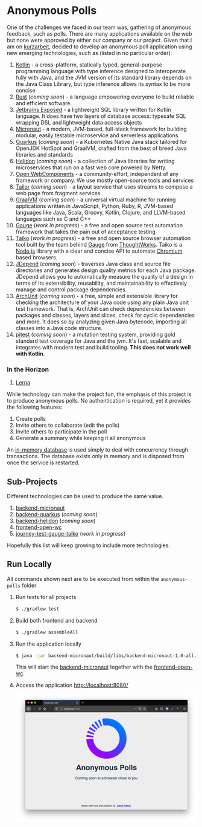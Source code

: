 # Anonymous Polls

One of the challenges we faced in our team was, gathering of anonymous feedback, such as polls.  There are many applications available on the web but none were approved by either our company or our project.  Given that I am on [kurzarbeit](https://de.wikipedia.org/wiki/Kurzarbeit), decided to develop an anonymous poll application using new emerging technologies, such as (listed in no particular order):

1. [Kotlin](https://kotlinlang.org/) - a cross-platform, statically typed, general-purpose programming language with type inference designed to interoperate fully with Java, and the JVM version of its standard library depends on the Java Class Library, but type inference allows its syntax to be more concise
1. [Rust](https://www.rust-lang.org/) (*coming soon*) - a language empowering everyone
to build reliable and efficient software.
1. [Jetbrains Exposed](https://github.com/JetBrains/Exposed) - a lightweight SQL library written for Kotlin language. It does have two layers of database access: typesafe SQL wrapping DSL and lightweight data access objects
1. [Micronaut](https://micronaut.io/) - a modern, JVM-based, full-stack framework for building modular, easily testable microservice and serverless applications.
1. [Quarkus](https://quarkus.io/) (*coming soon*) - a Kubernetes Native Java stack tailored for OpenJDK HotSpot and GraalVM, crafted from the best of breed Java libraries and standards
1. [Helidon](https://helidon.io/) (*coming soon*) - a collection of Java libraries for writing microservices that run on a fast web core powered by Netty.
1. [Open WebComponents](https://open-wc.org/) - a community-effort, independent of any framework or company. We use mostly open-source tools and services
1. [Tailor](https://github.com/zalando/tailor) (*coming soon*) - a layout service that uses streams to compose a web page from fragment services.
1. [GraalVM](https://www.graalvm.org/) (*coming soon*) - a universal virtual machine for running applications written in JavaScript, Python, Ruby, R, JVM-based languages like Java, Scala, Groovy, Kotlin, Clojure, and LLVM-based languages such as C and C++
1. [Gauge](https://docs.gauge.org/) (*work in progress*) - a free and open source test automation framework that takes the pain out of acceptance testing
1. [Taiko](https://github.com/getgauge/taiko) (*work in progress*) - a free and open source browser automation tool built by the team behind [Gauge](https://docs.gauge.org/) from [ThoughtWorks](https://www.thoughtworks.com/).  Taiko is a [Node.js](https://nodejs.org/) library with a clear and concise API to automate [Chromium](https://www.chromium.org/) based browsers.
1. [JDepend](https://github.com/clarkware/jdepend) (*coming soon*) - traverses Java class and source file directories and generates design quality metrics for each Java package.  JDepend allows you to automatically measure the quality of a design in terms of its extensibility, reusability, and maintainability to effectively manage and control package dependencies.
1. [ArchUnit](https://www.archunit.org/) (*coming soon*) - a free, simple and extensible library for checking the architecture of your Java code using any plain Java unit test framework. That is, ArchUnit can check dependencies between packages and classes, layers and slices, check for cyclic dependencies and more. It does so by analyzing given Java bytecode, importing all classes into a Java code structure.
1. [pitest](https://pitest.org/) (*coming soon*) - a mutation testing system, providing gold standard test coverage for Java and the jvm.  It's fast, scalable and integrates with modern test and build tooling.  **This does not work well with Kotlin**.

### In the Horizon

1. [Lerna](https://github.com/lerna/lerna)

While technology can make the project fun, the emphasis of this project is to produce anonymous polls.  No authentication is required, yet it provides the following features:

1. Create polls
1. Invite others to collaborate (edit the polls)
1. Invite others to participate in the poll
1. Generate a summary while keeping it all anonymous

An [in-memory database](https://www.h2database.com/) is used simply to deal with concurrency through transactions.  The database exists only in memory and is disposed from once the service is restarted.

## Sub-Projects

Different technologies can be used to produce the same value.

1. [backend-micronaut](backend-micronaut)
1. [backend-quarkus](backend-quarkus) (*coming soon*)
1. [backend-helidon](backend-helidon) (*coming soon*)
1. [frontend-open-wc](frontend-open-wc)
1. [journey-test-gauge-taiko](journey-test-gauge-taiko) (*work in progress*)

Hopefully this list will keep growing to include more technologies.

## Run Locally

All commands shown next are to be executed from within the `anonymous-polls` folder

1. Run tests for all projects

    ```bash
    $ ./gradlew test
    ```

1. Build both frontend and backend

    ```bash
    $ ./gradlew assembleAll
    ```

1. Run the application locally

    ```bash
    $ java -jar backend-micronaut/build/libs/backend-micronaut-1.0-all.jar
    ```

    This will start the [backend-micronaut](backend-micronaut) together with the [frontend-open-wc](frontend-open-wc).

1. Access the application [http://localhost:8080/](http://localhost:8080/)

    ![Coming Soon](docs/images/Coming%20Soon.png)
